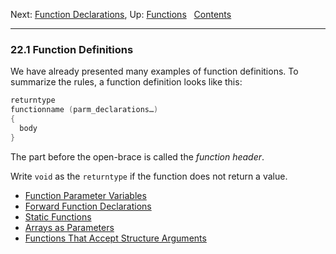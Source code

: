 Next: [Function Declarations](Function-Declarations.md), Up:
[Functions](Functions.md)  
[Contents](index.md#SEC_Contents "Table of contents")  

------------------------------------------------------------------------


### 22.1 Function Definitions 


We have already presented many examples of function definitions. To
summarize the rules, a function definition looks like this:

``` C
returntype
functionname (parm_declarations…)
{
  body
}
```

The part before the open-brace is called the *function header*.

Write `void` as the `returntype` if the function does not
return a value.

-   [Function Parameter Variables](Function-Parameter-Variables.md)
-   [Forward Function Declarations](Forward-Function-Declarations.md)
-   [Static Functions](Static-Functions.md)
-   [Arrays as Parameters](Arrays-as-Parameters.md)
-   [Functions That Accept Structure
    Arguments](Structs-as-Parameters.md)
